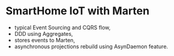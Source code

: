# SmartHome IoT with Marten
- typical Event Sourcing and CQRS flow,
- DDD using Aggregates,
- stores events to Marten,
- asynchronous projections rebuild using AsynDaemon feature.
